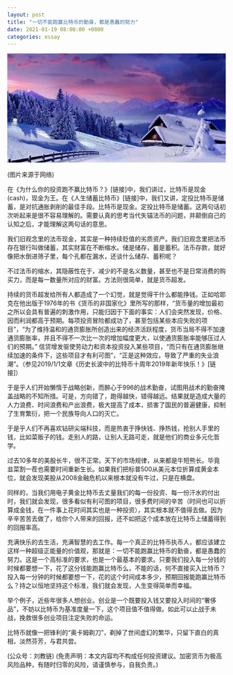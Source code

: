 ```yaml
---
layout: post
title: "一切不能跑赢比特币的勤奋，都是愚蠢的努力"
date: 2021-01-19 08:00:00 +0800
categories: essay
---
```


![](/images/2021/20210119.jpg)

(图片来源于网络)

在《为什么你的投资跑不赢比特币？》[链接]中，我们讲过，比特币是现金(cash)，现金为王。在《人生储蓄比特币》[链接]中，我们又讲，定投比特币是储蓄，是对抗通胀剥削的最佳手段。比特币是现金。定投比特币是储蓄。这两句话初次听起来是很不容易理解的。需要认真的思考当代失锚法币的问题，并颠倒自己的认知之后，才能理解这两句话的意思。

我们旧观念里的法币现金，其实是一种持续贬值的劣质资产。我们旧观念里把法币存在银行叫做储蓄，其实财富在不断缩水。储是储存，蓄是蓄积。法币存款，就好像把水倒进筛子里，每个孔都在漏水，还谈什么储存、蓄积呢？

不过法币的缩水，其隐蔽性在于，减少的不是名义数量，甚至也不是日常消费的购买力，而是每一数量所对应的财富。方法则很简单，就是货币超发。

持续的货币超发给所有人都造成了一个幻觉，就是觉得干什么都能挣钱。正如哈耶克在他出版于1976年的书《货币的非国家化》里所写的那样，“货币量的增加最初之所以会具有普遍的刺激作用，只能归因于下面的事实：人们会突然发现，价格、因而利润都高于预期。每项投资冒险都成功了，甚至包括某些本应失败的项目”，“为了维持温和的通货膨胀所创造出来的经济活跃程度，货币当局不得不加速通货膨胀率，并且不得不一次比一次的增加幅度更大，以使通货膨胀率能够压过人们的预期。” 信贷增发驱使劳动力和资本投资投入某些项目，“而只有在通货膨胀继续加速的条件下，这些项目才有利可图”，“正是这种效应，导致了严重的失业浪潮”。（参见2019/1/1文章《历史长波中的比特币十周年2019年新年快乐！》[链接]）

于是乎人们开始懒惰于战略创新，而醉心于996的战术勤奋，试图用战术的勤奋掩盖战略的不知所措。可是，方向错了，跑得越快，错得越远。结果就是造成大量的人力浪费、时间浪费和产出浪费，极大提高了成本，损害了国民的普遍健康，抑制了生育繁衍，把一个民族导向人口的灭亡。

于是乎人们不再喜欢钻研尖端科技，而是热衷于挣快钱、挣热钱，抢别人手里的钱，比如菜贩子的钱。走别人的路，让别人无路可走，就是他们的商业多元化哲学。

过去10多年的美股长牛，很不正常。天下的市场规律，从来都是牛短熊长。毕竟韭菜割一茬也需要时间重新生长。如果我们把标普500从美元本位折算成黄金本位，就会发现美股从2008金融危机以来根本就没有牛过，只是在横盘。

同样的，当我们用电子黄金比特币去丈量我们的每一份投资、每一份汗水的付出时，我们就会发现，很多看似有利可图的项目，很多费时间的辛苦（时间也可以折算成金钱，在一件事上花时间其实也是一种投资），其实根本就不值得去做。因为辛辛苦苦去做了，给你个人带来的回报，还不如把这个成本放在比特币上储蓄得到的回报率高。

充满快乐的去生活，充满智慧的去工作。每一个真正的比特币执币人，都应该建立这样一种超级正能量的价值观，那就是：一切不能跑赢比特币的勤奋，都是愚蠢的努力。这是一个高标准的要求，也是一个最基本的要求。只要我们投入每一分钱的时候都要想一下，花了这分钱能跑赢比特币么，不能的话，何不直接买入比特币？投入每一分钟的时候都要想一下，花的这个时间成本多少，预期回报能跑赢比特币么？持之以恒地坚持这个标准，我们就会发现，人生变得简单而幸福。

举个例子，近些年很多人想创业。创业是一个既要投入钱又要投入时间的“奢侈品”，不妨以比特币为基准度量一下，这个项目值不值得做。如此可以止战于未战，挽救很多创业项目注定失败的命运。

比特币就像一把锋利的“奥卡姆剃刀”，剃掉了世间虚幻的繁华，只留下直白的真相，淡然芬芳，与君共尝。

(公众号：刘教链)
(免责声明：本文内容均不构成任何投资建议。加密货币为极高风险品种，有随时归零的风险，请谨慎参与，自我负责。)
